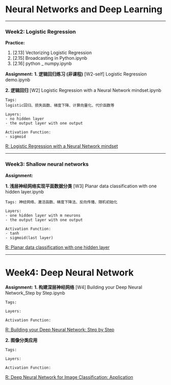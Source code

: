 
# Neural Networks and Deep Learning

***

### Week2: Logistic Regression
**Practice:**
1. [2.13] Vectorizing Logistic Regression
2. [2.15] Broadcasting in Python.ipynb
3. [2.16] python _ numpy.ipynb

**Assignment:**
**1. 逻辑回归练习 (非课程)**
[W2-self] Logistic Regression demo.ipynb

**2. 逻辑回归**
[W2] Logistic Regression with a Neural Network mindset.ipynb
```
Tags:
logistic回归、损失函数、梯度下降、计算向量化、代价函数等

Layers:
- no hidden layer
- the output layer with one output

Activation Function:
- sigmoid
```
[R: Logistic Regression with a Neural Network mindset](https://github.com/enggen/Deep-Learning-Coursera/blob/master/Neural%20Networks%20and%20Deep%20Learning/Logistic%20Regression%20with%20a%20Neural%20Network%20mindset.ipynb)

***

### Week3: Shallow neural networks
**Assignment:**

**1. 浅层神经网络实现平面数据分类**
[W3] Planar data classification with one hidden layer.ipynb

```
Tags: 神经网络、激活函数、梯度下降法、反向传播、随机初始化

Layers:
- one hidden layer with m neurons
- the output layer with one output

Activation Function:
- tanh
- sigmoid(last layer)
```
[R: Planar data classification with one hidden layer](https://github.com/Kulbear/deep-learning-coursera/blob/master/Neural%20Networks%20and%20Deep%20Learning/Planar%20data%20classification%20with%20one%20hidden%20layer.ipynb)

***

# Week4: Deep Neural Network

**Assignment:**
**1. 构建深层神经网络**
[W4] Building your Deep Neural Network_Step by Step.ipynb

```
Tags: 

Layers:

Activation Function:
```

[R: Building your Deep Neural Network: Step by Step](https://github.com/Kulbear/deep-learning-coursera/blob/master/Neural%20Networks%20and%20Deep%20Learning/Building%20your%20Deep%20Neural%20Network%20-%20Step%20by%20Step.ipynb)


**2. 图像分类应用**

```
Tags: 

Layers:

Activation Function:
```

[R: Deep Neural Network for Image Classification: Application](https://github.com/Kulbear/deep-learning-coursera/blob/master/Neural%20Networks%20and%20Deep%20Learning/Deep%20Neural%20Network%20-%20Application.ipynb)
